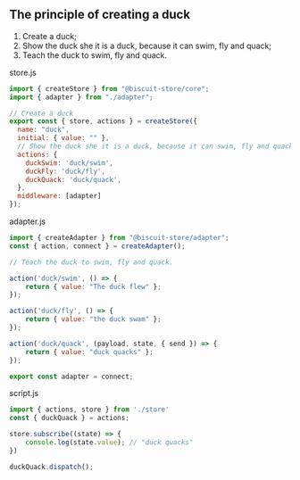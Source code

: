 ## The principle of creating a duck

1. Create a duck;
2. Show the duck she it is a duck, because it can swim, fly and quack;
3. Teach the duck to swim, fly and quack.
                                      
store.js
``` javascript
import { createStore } from "@biscuit-store/core";
import { adapter } from "./adapter";

// Create a duck
export const { store, actions } = createStore({
  name: "duck",
  initial: { value: "" },
  // Show the duck she it is a duck, because it can swim, fly and quack
  actions: {
    duckSwim: 'duck/swim',
    duckFly: 'duck/fly',
    duckQuack: 'duck/quack',
  },
  middleware: [adapter]
});
```
adapter.js
``` javascript
import { createAdapter } from "@biscuit-store/adapter";
const { action, connect } = createAdapter();

// Teach the duck to swim, fly and quack.

action('duck/swim', () => {
    return { value: "The duck flew" };
});

action('duck/fly', () => {
    return { value: "the duck swam" };
});

action('duck/quack', (payload, state, { send }) => {
    return { value: "duck quacks" };
});

export const adapter = connect;
```
script.js
``` javascript
import { actions, store } from './store'
const { duckQuack } = actions;

store.subscribe((state) => {
    console.log(state.value); // "duck quacks"
})

duckQuack.dispatch();

```